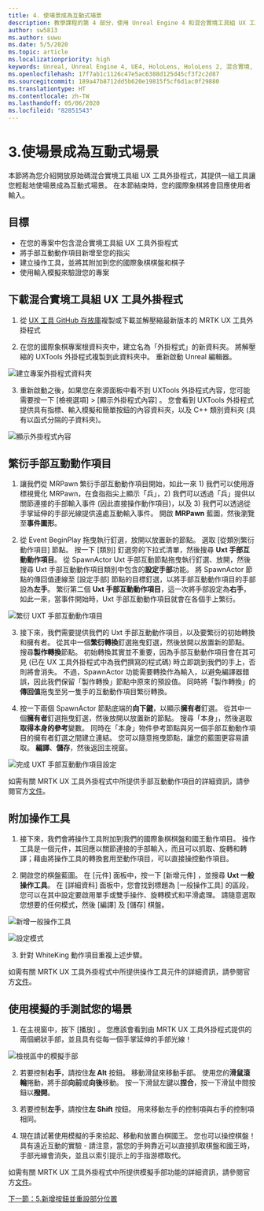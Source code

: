 ```yaml
---
title: 4. 使場景成為互動式場景
description: 教學課程的第 4 部分，使用 Unreal Engine 4 和混合實境工具組 UX 工具外掛程式來建置簡單的國際象棋應用程式
author: sw5813
ms.author: suwu
ms.date: 5/5/2020
ms.topic: article
ms.localizationpriority: high
keywords: Unreal, Unreal Engine 4, UE4, HoloLens, HoloLens 2, 混合實境, 教學課程, 開始使用, mrtk, uxt, UX 工具, 文件
ms.openlocfilehash: 17f7ab1c1126c47e5ac6388d125d45cf3f2c2d87
ms.sourcegitcommit: 189a47b8712dd5b620e19815f5cf6d1ac0f29880
ms.translationtype: HT
ms.contentlocale: zh-TW
ms.lasthandoff: 05/06/2020
ms.locfileid: "82851543"
---
```

# <a name="3-making-your-scene-interactive"></a>3.使場景成為互動式場景

本節將為您介紹開放原始碼混合實境工具組 UX 工具外掛程式，其提供一組工具讓您輕鬆地使場景成為互動式場景。 在本節結束時，您的國際象棋將會回應使用者輸入。 

## <a name="objectives"></a>目標

* 在您的專案中包含混合實境工具組 UX 工具外掛程式
* 將手部互動動作項目新增至您的指尖
* 建立操作工具，並將其附加到您的國際象棋棋盤和棋子 
* 使用輸入模擬來驗證您的專案

## <a name="download-the-mixed-reality-toolkit-ux-tools-plugin"></a>下載混合實境工具組 UX 工具外掛程式

1.  從 [UX 工具 GitHub 存放庫](https://github.com/microsoft/MixedReality-UXTools-Unreal/releases)複製或下載並解壓縮最新版本的 MRTK UX 工具外掛程式

2.  在您的國際象棋專案根資料夾中，建立名為「外掛程式」的新資料夾。 將解壓縮的 UXTools 外掛程式複製到此資料夾中。 重新啟動 Unreal 編輯器。 

![建立專案外掛程式資料夾](images/unreal-uxt/4-plugins.PNG)

3.  重新啟動之後，如果您在來源面板中看不到 UXTools 外掛程式內容，您可能需要按一下 [檢視選項] > [顯示外掛程式內容]  。 您會看到 UXTools 外掛程式提供具有指標、輸入模擬和簡單按鈕的內容資料夾，以及 C++ 類別資料夾 (具有以函式分隔的子資料夾)。  

![顯示外掛程式內容](images/unreal-uxt/4-showplugincontent.PNG)

## <a name="spawn-hand-interaction-actors"></a>繁衍手部互動動作項目

1.  讓我們從 MRPawn 繁衍手部互動動作項目開始，如此一來 1) 我們可以使用游標視覺化 MRPawn，在食指指尖上顯示「兵」，2) 我們可以透過「兵」提供以關節連接的手部輸入事件 (因此直接操作動作項目)，以及 3) 我們可以透過從手掌延伸的手部光線提供遠處互動輸入事件。 開啟 **MRPawn** 藍圖，然後瀏覽至**事件圖形**。 

2.  從 Event BeginPlay 拖曳執行釘選，放開以放置新的節點。 選取 [從類別繁衍動作項目]  節點。 按一下 [類別]  釘選旁的下拉式清單，然後搜尋 **Uxt 手部互動動作項目**。 從 SpawnActor Uxt 手部互動節點拖曳執行釘選、放開，然後搜尋 Uxt 手部互動動作項目類別中包含的**設定手部**功能。 將 SpawnActor 節點的傳回值連線至 [設定手部] 節點的目標釘選，以將手部互動動作項目的手部設為**左手**。 繁衍第二個 **Uxt 手部互動動作項目**，這一次將手部設定為**右手**，如此一來，當事件開始時，Uxt 手部互動動作項目就會在各個手上繁衍。 

![繁衍 UXT 手部互動動作項目](images/unreal-uxt/4-spawnactor.PNG)

3.  接下來，我們需要提供我們的 Uxt 手部互動動作項目，以及要繁衍的初始轉換和擁有者。 從其中一個**繁衍轉換**釘選拖曳釘選，然後放開以放置新的節點。 搜尋**製作轉換**節點。 初始轉換其實並不重要，因為手部互動動作項目會在其可見 (已在 UX 工具外掛程式中為我們撰寫的程式碼) 時立即跳到我們的手上，否則將會消失。 不過，SpawnActor 功能需要轉換作為輸入，以避免編譯器錯誤，因此我們保留「製作轉換」節點中原來的預設值。 同時將「製作轉換」的**傳回值**拖曳至另一隻手的互動動作項目繁衍轉換。 

4.  按一下兩個 SpawnActor 節點底端的**向下鍵**，以顯示**擁有者**釘選。 從其中一個**擁有者**釘選拖曳釘選，然後放開以放置新的節點。 搜尋「本身」，然後選取**取得本身的參考**變數。 同時在「本身」物件參考節點與另一個手部互動動作項目的擁有者釘選之間建立連結。 您可以隨意拖曳節點，讓您的藍圖更容易讀取。 **編譯**、**儲存**，然後返回主視窗。 

![完成 UXT 手部互動動作項目設定](images/unreal-uxt/4-fingerptrs.PNG)

如需有關 MRTK UX 工具外掛程式中所提供手部互動動作項目的詳細資訊，請參閱官方[文件](https://microsoft.github.io/MixedReality-UXTools-Unreal/version/public/0.8.x/Docs/HandInteraction.html)。

## <a name="attach-manipulators"></a>附加操作工具

1.  接下來，我們會將操作工具附加到我們的國際象棋棋盤和國王動作項目。 操作工具是一個元件，其回應以關節連接的手部輸入，而且可以抓取、旋轉和轉譯；藉由將操作工具的轉換套用至動作項目，可以直接操控動作項目。 

2.  開啟您的棋盤藍圖。 在 [元件]  面板中，按一下 [新增元件]  ，並搜尋 **Uxt 一般操作工具**。 在 [詳細資料] 面板中，您會找到標題為 [一般操作工具]  的區段，您可以在其中設定要啟用單手或雙手操作、旋轉模式和平滑處理。 請隨意選取您想要的任何模式，然後 [編譯]  及 [儲存]  棋盤。 

![新增一般操作工具](images/unreal-uxt/4-addmanip.PNG)

![設定模式](images/unreal-uxt/4-setrotmode.PNG)

3.  針對 WhiteKing 動作項目重複上述步驟。

如需有關 MRTK UX 工具外掛程式中所提供操作工具元件的詳細資訊，請參閱官方[文件](https://microsoft.github.io/MixedReality-UXTools-Unreal/version/public/0.8.x/Docs/Manipulator.html)。

## <a name="test-out-your-scene-with-simulated-hands"></a>使用模擬的手測試您的場景

1.  在主視窗中，按下 [播放]  。 您應該會看到由 MRTK UX 工具外掛程式提供的兩個網狀手部，並且具有從每一個手掌延伸的手部光線！ 

![檢視區中的模擬手部](images/unreal-uxt/4-handsim.PNG)

2.  若要控制**右手**，請按住**左 Alt** 按鈕。 移動滑鼠來移動手部。 使用您的**滑鼠滾輪**捲動，將手部**向前**或**向後**移動。 按一下滑鼠左鍵以**捏合**，按一下滑鼠中間按鈕以**撥開**。

3.  若要控制**左手**，請按住**左 Shift** 按鈕。 用來移動左手的控制項與右手的控制項相同。 

4.  現在請試著使用模擬的手來拾起、移動和放置白棋國王。 您也可以操控棋盤！ 具有遠近互動的實驗 - 請注意，當您的手夠靠近可以直接抓取棋盤和國王時，手部光線會消失，並且以索引提示上的手指游標取代。 

如需有關 MRTK UX 工具外掛程式中所提供模擬手部功能的詳細資訊，請參閱官方[文件](https://microsoft.github.io/MixedReality-UXTools-Unreal/version/public/0.8.x/Docs/InputSimulation.html)。

[下一節：5.新增按鈕並重設部分位置](unreal-uxt-ch5.md)